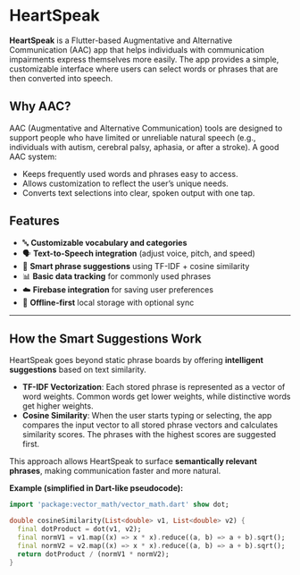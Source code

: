 # HeartSpeak

**HeartSpeak** is a Flutter-based Augmentative and Alternative Communication (AAC) app that helps individuals with communication impairments express themselves more easily. The app provides a simple, customizable interface where users can select words or phrases that are then converted into speech.

## Why AAC?
AAC (Augmentative and Alternative Communication) tools are designed to support people who have limited or unreliable natural speech (e.g., individuals with autism, cerebral palsy, aphasia, or after a stroke). A good AAC system:
- Keeps frequently used words and phrases easy to access.
- Allows customization to reflect the user’s unique needs.
- Converts text selections into clear, spoken output with one tap.

## Features
- 🔤 **Customizable vocabulary and categories**
- 🗣️ **Text-to-Speech integration** (adjust voice, pitch, and speed)
- 🤖 **Smart phrase suggestions** using TF-IDF + cosine similarity
- 📊 **Basic data tracking** for commonly used phrases
- ☁️ **Firebase integration** for saving user preferences
- 📶 **Offline-first** local storage with optional sync

---

## How the Smart Suggestions Work
HeartSpeak goes beyond static phrase boards by offering **intelligent suggestions** based on text similarity.

- **TF-IDF Vectorization**: Each stored phrase is represented as a vector of word weights. Common words get lower weights, while distinctive words get higher weights.
- **Cosine Similarity**: When the user starts typing or selecting, the app compares the input vector to all stored phrase vectors and calculates similarity scores. The phrases with the highest scores are suggested first.

This approach allows HeartSpeak to surface **semantically relevant phrases**, making communication faster and more natural.

**Example (simplified in Dart-like pseudocode):**
```dart
import 'package:vector_math/vector_math.dart' show dot;

double cosineSimilarity(List<double> v1, List<double> v2) {
  final dotProduct = dot(v1, v2);
  final normV1 = v1.map((x) => x * x).reduce((a, b) => a + b).sqrt();
  final normV2 = v2.map((x) => x * x).reduce((a, b) => a + b).sqrt();
  return dotProduct / (normV1 * normV2);
}
